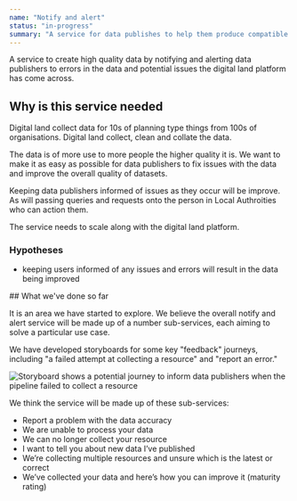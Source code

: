 ```yaml
---
name: "Notify and alert"
status: "in-progress"
summary: "A service for data publishes to help them produce compatible and accurate data."
---
```


A service to create high quality data by notifying and alerting data publishers to errors in the data and potential issues the digital land platform has come across. 

## Why is this service needed

Digital land collect data for 10s of planning type things from 100s of organisations. Digital land collect, clean and collate the data.

The data is of more use to more people the higher quality it is. We want to make it as easy as possible for data publishers to fix issues with the data and improve the overall quality of datasets.

Keeping data publishers informed of issues as they occur will be improve. As will passing queries and requests onto the person in Local Authroities who can action them.

The service needs to scale along with the digital land platform.

### Hypotheses

* keeping users informed of any issues and errors will result in the data being improved

## What we've done so far

It is an area we have started to explore. We believe the overall notify and alert service will be made up of a number sub-services, each aiming to solve a particular use case.

We have developed storyboards for some key "feedback" journeys, including "a failed attempt at collecting a resource" and "report an error."

![Storyboard shows a potential journey to inform data publishers when the pipeline failed to collect a resource](../images/services/Feedback_loops_Failed_collection_storyboard.png)

We think the service will be made up of these sub-services:

* Report a problem with the data accuracy
* We are unable to process your data
* We can no longer collect your resource
* I want to tell you about new data I’ve published
* We’re collecting multiple resources and unsure which is the latest or correct
* We’ve collected your data and here’s how you can improve it (maturity rating)

